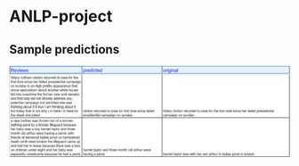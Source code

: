 # ANLP-project
## Sample predictions
![Result1](https://github.com/srinithish/ANLP-project-1/blob/master/Daily%20Mail%20predictions%20samples.JPG)

